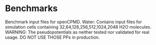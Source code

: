 # Benchmarks
Benchmark input files for openCPMD.
Water: Contains input files for simulation cells containing 32,64,128,256,512,1024,2048 H2O molecules.
WARNING: The pseudopotentials as neither tested nor validated for real usage. DO NOT USE THOSE PPs in production.

